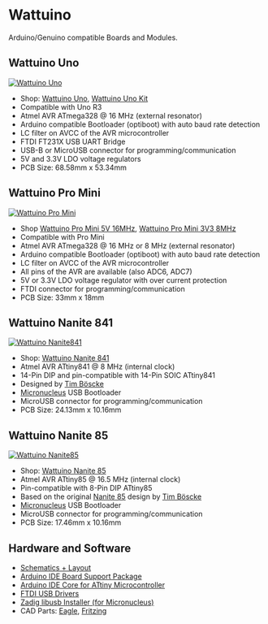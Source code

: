 # Wattuino
Arduino/Genuino compatible Boards and Modules.


## Wattuino Uno
[![Wattuino Uno](https://raw.github.com/watterott/wattuino/master/pcb/Wattuino-Uno_v10.jpg)](http://www.watterott.com/en/Wattuino-UNO)
* Shop: [Wattuino Uno](http://www.watterott.com/en/Wattuino-UNO), [Wattuino Uno Kit](http://www.watterott.com/en/Wattuino-Uno-Kit)
* Compatible with Uno R3
* Atmel AVR ATmega328 @ 16 MHz (external resonator)
* Arduino compatible Bootloader (optiboot) with auto baud rate detection
* LC filter on AVCC of the AVR microcontroller
* FTDI FT231X USB UART Bridge
* USB-B or MicroUSB connector for programming/communication
* 5V and 3.3V LDO voltage regulators
* PCB Size: 68.58mm x 53.34mm


## Wattuino Pro Mini
[![Wattuino Pro Mini](https://raw.github.com/watterott/wattuino/master/pcb/Wattuino-Pro-Mini_v10.jpg)](http://www.watterott.com/en/Wattuino-pro-mini-5V-16MHz)
* Shop [Wattuino Pro Mini 5V 16MHz](http://www.watterott.com/en/Wattuino-pro-mini-5V-16MHz), [Wattuino Pro Mini 3V3 8MHz](http://www.watterott.com/en/Wattuino-pro-mini-3V3-8MHz)
* Compatible with Pro Mini
* Atmel AVR ATmega328 @ 16 MHz or 8 MHz (external resonator)
* Arduino compatible Bootloader (optiboot) with auto baud rate detection
* LC filter on AVCC of the AVR microcontroller
* All pins of the AVR are available (also ADC6, ADC7)
* 5V or 3.3V LDO voltage regulator with over current protection
* FTDI connector for programming/communication
* PCB Size: 33mm x 18mm


## Wattuino Nanite 841
[![Wattuino Nanite841](https://raw.github.com/watterott/wattuino/master/pcb/Wattuino-Nanite841_v10.jpg)](http://www.watterott.com/en/Wattuino-Nanite841)
* Shop: [Wattuino Nanite 841](http://www.watterott.com/en/Wattuino-Nanite841)
* Atmel AVR ATtiny841 @ 8 MHz (internal clock)
* 14-Pin DIP and pin-compatible with 14-Pin SOIC ATtiny841
* Designed by [Tim Böscke](https://github.com/cpldcpu)
* [Micronucleus](https://github.com/micronucleus/micronucleus) USB Bootloader
* MicroUSB connector for programming/communication
* PCB Size: 24.13mm x 10.16mm


## Wattuino Nanite 85
[![Wattuino Nanite85](https://raw.github.com/watterott/wattuino/master/pcb/Wattuino-Nanite85_v10.jpg)](http://www.watterott.com/en/Wattuino-Nanite85)
* Shop: [Wattuino Nanite 85](http://www.watterott.com/en/Wattuino-Nanite85)
* Atmel AVR ATtiny85 @ 16.5 MHz (internal clock)
* Pin-compatible with 8-Pin DIP ATtiny85
* Based on the original [Nanite 85](https://github.com/cpldcpu/Nanite) design by [Tim Böscke](https://github.com/cpldcpu)
* [Micronucleus](https://github.com/micronucleus/micronucleus) USB Bootloader
* MicroUSB connector for programming/communication
* PCB Size: 17.46mm x 10.16mm


## Hardware and Software
* [Schematics + Layout](https://github.com/watterott/wattuino/tree/master/pcb)
* [Arduino IDE Board Support Package](https://github.com/watterott/wattuino/tree/master/src)
* [Arduino IDE Core for ATtiny Microcontroller](https://github.com/SpenceKonde/arduino-tiny-841/)
* [FTDI USB Drivers](http://www.ftdichip.com/Drivers/VCP.htm)
* [Zadig libusb Installer (for Micronucleus)](https://github.com/micronucleus/micronucleus/tree/master/windows_driver_installer)
* CAD Parts:
  [Eagle](https://github.com/watterott/Eagle-Libs),
  [Fritzing](https://raw.github.com/watterott/wattuino/master/pcb/wattuino.fzpz)
